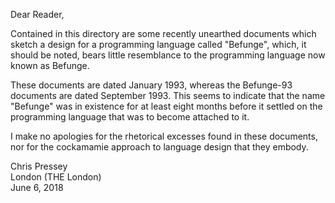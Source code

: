 Dear Reader,

Contained in this directory are some recently unearthed documents which
sketch a design for a programming language called "Befunge", which,
it should be noted, bears little resemblance to the programming language
now known as Befunge.

These documents are dated January 1993, whereas the Befunge-93 documents
are dated September 1993.  This seems to indicate that the name "Befunge"
was in existence for at least eight months before it settled on the
programming language that was to become attached to it.

I make no apologies for the rhetorical excesses found in these documents,
nor for the cockamamie approach to language design that they embody.

Chris Pressey  
London (THE London)  
June 6, 2018
